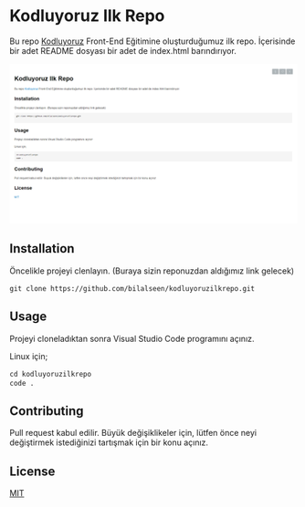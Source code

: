 # Kodluyoruz Ilk Repo

Bu repo [Kodluyoruz](https://kodluyoruz.org/) Front-End Eğitimine oluşturduğumuz ilk repo. İçerisinde bir adet README dosyası bir adet de index.html barındırıyor.

![markdwon image](figures/markdown.png)

## Installation

Öncelikle projeyi clenlayın. (Buraya sizin reponuzdan aldığımız link gelecek)

```
git clone https://github.com/bilalseen/kodluyoruzilkrepo.git

```

## Usage

Projeyi cloneladıktan sonra Visual Studio Code programını açınız.

Linux için;

```
cd kodluyoruzilkrepo
code .
```

## Contributing

Pull request kabul edilir. Büyük değişiklikeler için, lütfen önce neyi değiştirmek istediğinizi tartışmak için bir konu açınız.

## License

[MIT](https://choosealicense.com/licenses/mit/)